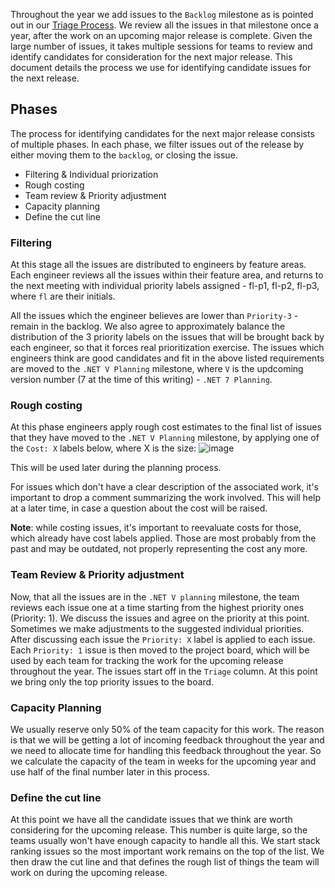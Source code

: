 Throughout the year we add issues to the `Backlog` milestone as is pointed out in our [Triage Process](./TriageProcess.md).
We review all the issues in that milestone once a year, after the work on an upcoming major release is complete.
Given the large number of issues, it takes multiple sessions for teams to review and identify candidates for consideration for the next major release.
This document details the process we use for identifying candidate issues for the next release.

## Phases
The process for identifying candidates for the next major release consists of multiple phases. In each phase, we filter issues out of the release by either moving them to the `backlog`, or closing the issue.
- Filtering & Individual priorization
- Rough costing
- Team review & Priority adjustment
- Capacity planning
- Define the cut line

### Filtering
At this stage all the issues are distributed to engineers by feature areas. Each engineer reviews all the issues within their feature area, and returns to the next meeting with individual priority labels assigned - fl-p1, fl-p2, fl-p3, where `fl` are their initials.

All the issues which the engineer believes are lower than `Priority-3` - remain in the backlog. We also agree to approximately balance the distribution of the 3 priority labels on the issues that will be brought back by each engineer, so that it forces real prioritization exercise.
The issues which engineers think are good candidates and fit in the above listed requirements are moved to the `.NET V Planning` milestone, where `V` is the updcoming version number (7 at the time of this writing) - `.NET 7 Planning`.

### Rough costing
At this phase engineers apply rough cost estimates to the final list of issues that they have moved to the `.NET V Planning` milestone, by applying one of the `Cost: X` labels below, where X is the size:
![image](https://user-images.githubusercontent.com/34246760/139494632-2a5145f6-eec9-40d6-919f-3ece8b9c986a.png)

This will be used later during the planning process.

For issues which don't have a clear description of the associated work, it's important to drop a comment summarizing the work involved. This will help at a later time, in case a question about the cost will be raised.

**Note**: while costing issues, it's important to reevaluate costs for those, which already have cost labels applied. Those are most probably from the past and may be outdated, not properly representing the cost any more.

### Team Review & Priority adjustment
Now, that all the issues are in the `.NET V planning` milestone, the team reviews each issue one at a time starting from the highest priority ones (Priority: 1).
We discuss the issues and agree on the priority at this point. Sometimes we make adjustments to the suggested individual priorities. After discussing each issue the `Priority: X` label is applied to each issue.
Each `Priority: 1` issue is then moved to the project board, which will be used by each team for tracking the work for the upcoming release throughout the year. The issues start off in the `Triage` column. At this point we bring only the top priority issues to the board.

### Capacity Planning
We usually reserve only 50% of the team capacity for this work. The reason is that we will be getting a lot of incoming feedback throughout the year and we need to allocate time for handling this feedback throughout the year.
So we calculate the capacity of the team in weeks for the upcoming year and use half of the final number later in this process.

### Define the cut line
At this point we have all the candidate issues that we think are worth considering for the upcoming release. This number is quite large, so the teams usually won't have enough capacity to handle all this.
We start stack ranking issues so the most important work remains on the top of the list. We then draw the cut line and that defines the rough list of things the team will work on during the upcoming release.

